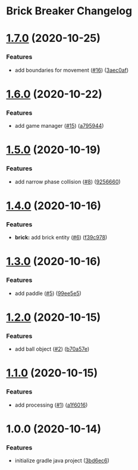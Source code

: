 # Brick Breaker Changelog

# [1.7.0](https://github.com/justinhodev/brick-breaker/compare/v1.6.0...v1.7.0) (2020-10-25)


### Features

* add boundaries for movement ([#16](https://github.com/justinhodev/brick-breaker/issues/16)) ([3aec0af](https://github.com/justinhodev/brick-breaker/commit/3aec0af23f049d03da6102ef38745eab307f50df))

# [1.6.0](https://github.com/justinhodev/brick-breaker/compare/v1.5.0...v1.6.0) (2020-10-22)


### Features

* add game manager ([#15](https://github.com/justinhodev/brick-breaker/issues/15)) ([a795944](https://github.com/justinhodev/brick-breaker/commit/a795944587b054fb1b39e624734c8a68cd7405a5))

# [1.5.0](https://github.com/justinhodev/brick-breaker/compare/v1.4.0...v1.5.0) (2020-10-19)


### Features

* add narrow phase collision ([#8](https://github.com/justinhodev/brick-breaker/issues/8)) ([9256660](https://github.com/justinhodev/brick-breaker/commit/9256660897977d6446b002f3a8e267f173807fe8))

# [1.4.0](https://github.com/justinhodev/brick-breaker/compare/v1.3.0...v1.4.0) (2020-10-16)


### Features

* **brick:** add brick entity ([#6](https://github.com/justinhodev/brick-breaker/issues/6)) ([f39c978](https://github.com/justinhodev/brick-breaker/commit/f39c978387c6360893f916e51287b7cc279814dc))

# [1.3.0](https://github.com/justinhodev/brick-breaker/compare/v1.2.0...v1.3.0) (2020-10-16)


### Features

* add paddle ([#5](https://github.com/justinhodev/brick-breaker/issues/5)) ([99ee5e5](https://github.com/justinhodev/brick-breaker/commit/99ee5e5826060e25e72a3b5682a220dd99346195))

# [1.2.0](https://github.com/justinhodev/brick-breaker/compare/v1.1.0...v1.2.0) (2020-10-15)


### Features

* add ball object ([#2](https://github.com/justinhodev/brick-breaker/issues/2)) ([b70a57e](https://github.com/justinhodev/brick-breaker/commit/b70a57ec787295fbad41eb6323e470c61608ce32))

# [1.1.0](https://github.com/justinhodev/brick-breaker/compare/v1.0.0...v1.1.0) (2020-10-15)


### Features

* add processing ([#1](https://github.com/justinhodev/brick-breaker/issues/1)) ([a1f6016](https://github.com/justinhodev/brick-breaker/commit/a1f601666cea108a737e12c76a4d47b4d0eefd11))

# 1.0.0 (2020-10-14)


### Features

* initialize gradle java project ([3bd6ec6](https://github.com/justinhodev/brick-breaker/commit/3bd6ec6be7d6c1793209a6be045b0bf1d0835bae))
